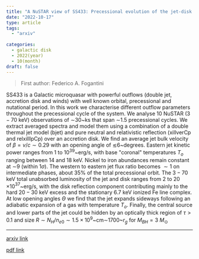 ```yaml
---
title: "A NuSTAR view of SS433: Precessional evolution of the jet-disk system"
date: "2022-10-17"
type: article
tags:
  - "arxiv"
  
categories:
  - galactic disk
  - 2022(year)
  - 10(month)
draft: false
---
```

> First author: Federico A. Fogantini

 SS433 is a Galactic microquasar with powerful outflows (double jet, accretion
disk and winds) with well known orbital, precessional and nutational period. In
this work we characterise different outflow parameters throughout the
precessional cycle of the system. We analyse 10 NuSTAR ($3-70$ keV)
observations of $\sim$30~ks that span $\sim$1.5 precessional cycles. We extract
averaged spectra and model them using a combination of a double thermal jet
model (bjet) and pure neutral and relativistic reflection (xillverCp and
relxilllpCp) over an accretion disk. We find an average jet bulk velocity of
$\beta = v/c \sim0.29$ with an opening angle of $\lesssim$6~degrees. Eastern
jet kinetic power ranges from 1 to $10^{39}$~erg/s, with base "coronal"
temperatures $T_o$ ranging between 14 and 18 keV. Nickel to iron abundances
remain constant at $\sim$9 (within 1$\sigma$). The western to eastern jet flux
ratio becomes $\sim1$ on intermediate phases, about 35% of the total
precessional orbit. The $3-70$ keV total unabsorbed luminosity of the jet and
disk ranges from 2 to 20 $\times$10$^{37}$~erg/s, with the disk reflection
component contributing mainly to the hard $20-30$ keV excess and the stationary
6.7 keV ionized Fe line complex. At low opening angles $\Theta$ we find that
the jet expands sideways following an adiabatic expansion of a gas with
temperature $T_o$. Finally, the central source and lower parts of the jet could
be hidden by an optically thick region of $\tau > 0.1$ and size $R\sim
N_H/n_{e0}\sim1.5\times10^9$~cm$\sim$1700~$r_g$ for $M_{BH}=3~M_{\odot}$

---
[arxiv link](http://arxiv.org/abs/2210.09390v1)

[pdf link](http://arxiv.org/pdf/2210.09390v1)
